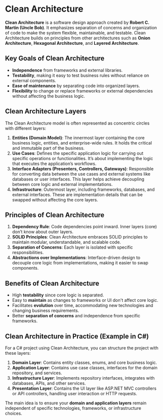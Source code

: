 # Clean Architecture

**Clean Architecture** is a software design approach created by **Robert C. Martin (Uncle Bob)**. It emphasizes separation of concerns and organization of code to make the system flexible, maintainable, and testable. Clean Architecture builds on principles from other architectures such as **Onion Architecture**, **Hexagonal Architecture**, and **Layered Architecture**.

## Key Goals of Clean Architecture
- **Independence** from frameworks and external libraries.
- **Testability**, making it easy to test business rules without reliance on external components.
- **Ease of maintenance** by separating code into organized layers.
- **Flexibility** to change or replace frameworks or external dependencies without affecting the business logic.

## Clean Architecture Layers

The Clean Architecture model is often represented as concentric circles with different layers:

1. **Entities (Domain Model)**: The innermost layer containing the core business logic, entities, and enterprise-wide rules. It holds the critical and immutable part of the business.
2. **Use Cases**: Defines the specific application logic for carrying out specific operations or functionalities. It’s about implementing the logic that executes the application’s workflows.
3. **Interface Adapters (Presenters, Controllers, Gateways)**: Responsible for converting data between the use cases and external systems like databases or user interfaces. This layer helps achieve decoupling between core logic and external implementations.
4. **Infrastructure**: Outermost layer, including frameworks, databases, and external interfaces. These are implementation details that can be swapped without affecting the core layers.

## Principles of Clean Architecture
1. **Dependency Rule**: Code dependencies point inward. Inner layers (core) don’t know about outer layers.
2. **SOLID Principles**: Clean Architecture embraces SOLID principles to maintain modular, understandable, and scalable code.
3. **Separation of Concerns**: Each layer is isolated with specific responsibilities.
4. **Abstractions over Implementations**: Interface-driven design to decouple core logic from implementations, making it easier to swap components.

## Benefits of Clean Architecture
- High **testability** since core logic is separated.
- Easy to **maintain** as changes to frameworks or UI don't affect core logic.
- Facilitates **evolution** over time, accommodating new technologies and changing business requirements.
- Better **separation of concerns** and independence from specific frameworks.

## Clean Architecture in Practice (Example in C#)
For a C# project using Clean Architecture, you can structure the project with these layers:

1. **Domain Layer**: Contains entity classes, enums, and core business logic.
2. **Application Layer**: Contains use case classes, interfaces for the domain repository, and services.
3. **Infrastructure Layer**: Implements repository interfaces, integrates with databases, APIs, and other services.
4. **Presentation Layer**: Contains the UI layer like ASP.NET MVC controllers or API controllers, handling user interaction or HTTP requests.

The main idea is to ensure your **domain and application layers** remain independent of specific technologies, frameworks, or infrastructure choices.
